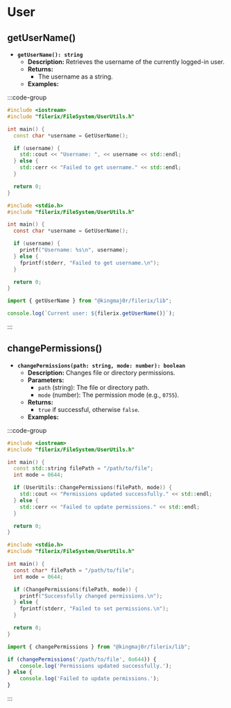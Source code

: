 # **User**

## getUserName()
- **`getUserName(): string`**  
  - **Description:** Retrieves the username of the currently logged-in user.  
  - **Returns:**  
    - The username as a string.  
  - **Examples:**

:::code-group

```cpp [C++]
#include <iostream>
#include "filerix/FileSystem/UserUtils.h"

int main() {
  const char *username = GetUserName();

  if (username) {
    std::cout << "Username: ", << username << std::endl;
  } else {
    std::cerr << "Failed to get username." << std::endl;
  }

  return 0;
}
```

```c [C]
#include <stdio.h>
#include "filerix/FileSystem/UserUtils.h"

int main() {
  const char *username = GetUserName();

  if (username) {
    printf("Username: %s\n", username);
  } else {
    fprintf(stderr, "Failed to get username.\n");
  }

  return 0;
}
```

```javascript [Node.js]
import { getUserName } from "@kingmaj0r/filerix/lib";

console.log(`Current user: ${filerix.getUserName()}`);
```

:::

## changePermissions()
- **`changePermissions(path: string, mode: number): boolean`**  
  - **Description:** Changes file or directory permissions.  
  - **Parameters:**  
    - `path` (string): The file or directory path.  
    - `mode` (number): The permission mode (e.g., `0755`).  
  - **Returns:**  
    - `true` if successful, otherwise `false`.  
  - **Examples:**

:::code-group

```cpp [C++]
#include <iostream>
#include "filerix/FileSystem/UserUtils.h"

int main() {
  const std::string filePath = "/path/to/file";
  int mode = 0644;

  if (UserUtils::ChangePermissions(filePath, mode)) {
    std::cout << "Permissions updated successfully." << std::endl;
  } else {
    std::cerr << "Failed to update permissions." << std::endl;
  }

  return 0;
}
```

```c [C]
#include <stdio.h>
#include "filerix/FileSystem/UserUtils.h"

int main() {
  const char* filePath = "/path/to/file";
  int mode = 0644;

  if (ChangePermissions(filePath, mode)) {
    printf("Successfully changed permissions.\n");
  } else {
    fprintf(stderr, "Failed to set permissions.\n");
  }

  return 0;
}
```

```javascript [Node.js]
import { changePermissions } from "@kingmaj0r/filerix/lib";

if (changePermissions('/path/to/file', 0o644)) {
    console.log('Permissions updated successfully.');
} else {
    console.log('Failed to update permissions.');
}
```

:::

